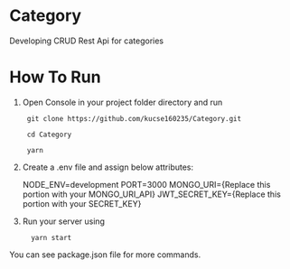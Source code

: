# Category

Developing CRUD Rest Api for categories

# How To Run

1. Open Console in your project folder directory and run
     
        git clone https://github.com/kucse160235/Category.git
     
        cd Category
        
        yarn
        
2. Create a .env file and assign below attributes:

      NODE_ENV=development
      PORT=3000
      MONGO_URI={Replace this portion with your MONGO_URI_API}
      JWT_SECRET_KEY={Replace this portion with your SECRET_KEY}
   
4. Run your server using 

         yarn start
   
You can see package.json file for more commands.
